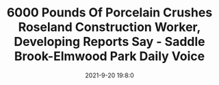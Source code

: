 ---
"title": "6000 Pounds Of Porcelain Crushes Roseland Construction Worker, Developing Reports Say - Saddle Brook-Elmwood Park Daily Voice"
"date": "2021-9-20 19:8:0"
"feed_name": "GOOGLENEWSCONSTRUCTION"
"feed_website": "https://news.google.com/search?q=construction%2Bincident&hl=en-US&gl=US&ceid=US:en"
"feed_rss": "https://news.google.com/rss/search?q=construction%2Bincident&hl=en-US&gl=US&ceid=US:en"
"link": "https://dailyvoice.com/new-jersey/saddlebrook/police-fire/6000-pounds-of-porcelain-crushes-roseland-construction-worker-developing-reports-say/816613/"
"file": "_posts/2021-1-1-ce4c29df89cf6cd07bb346756b2f2fdc5ba93093.md"
"accident": "1"
"drilling": "0"
"dead": "0"
"injured": "1"
"where": "construction site"
---